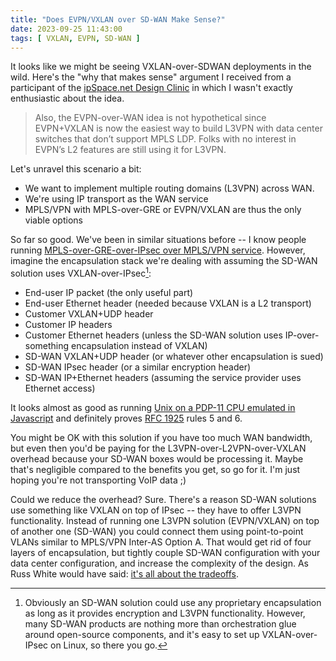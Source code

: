```yaml
---
title: "Does EVPN/VXLAN over SD-WAN Make Sense?"
date: 2023-09-25 11:43:00
tags: [ VXLAN, EVPN, SD-WAN ]
---
```

It looks like we might be seeing VXLAN-over-SDWAN deployments in the wild. Here's the "why that makes sense" argument I received from a participant of the [ipSpace.net Design Clinic](https://designclinic.ipspace.net/posts/2022/06/) in which I wasn't exactly enthusiastic about the idea.

> Also, the EVPN-over-WAN idea is not hypothetical since EVPN+VXLAN is now the easiest way to build L3VPN with data center switches that don’t support MPLS LDP. Folks with no interest in EVPN’s L2 features are still using it for L3VPN.

Let's unravel this scenario a bit:
<!--more-->
* We want to implement multiple routing domains (L3VPN) across WAN.
* We're using IP transport as the WAN service
* MPLS/VPN with MPLS-over-GRE or EVPN/VXLAN are thus the only viable options

So far so good. We've been in similar situations before -- I know people running [MPLS-over-GRE-over-IPsec over MPLS/VPN service](/2011/03/mplsvpn-over-gre-over-ipsec-does-it.html). However, imagine the encapsulation stack we're dealing with assuming the SD-WAN solution uses VXLAN-over-IPsec[^PS]:

[^PS]: Obviously an SD-WAN solution could use any proprietary encapsulation as long as it provides encryption and L3VPN functionality. However, many SD-WAN products are nothing more than orchestration glue around open-source components, and it's easy to set up VXLAN-over-IPsec on Linux, so there you go.

* End-user IP packet (the only useful part)
* End-user Ethernet header (needed because VXLAN is a L2 transport)
* Customer VXLAN+UDP header
* Customer IP headers
* Customer Ethernet headers (unless the SD-WAN solution uses IP-over-something encapsulation instead of VXLAN)
* SD-WAN VXLAN+UDP header (or whatever other encapsulation is sued)
* SD-WAN IPsec header (or a similar encryption header)
* SD-WAN IP+Ethernet headers (assuming the service provider uses Ethernet access)

It looks almost as good as running [Unix on a PDP-11 CPU emulated in Javascript](https://takahirox.github.io/pdp11-js/unixv6.html) and definitely proves [RFC 1925](https://datatracker.ietf.org/doc/html/rfc1925) rules 5 and 6.

You might be OK with this solution if you have too much WAN bandwidth, but even then you'd be paying for the L3VPN-over-L2VPN-over-VXLAN overhead because your SD-WAN boxes would be processing it. Maybe that's negligible compared to the benefits you get, so go for it. I'm just hoping you're not transporting VoIP data ;)

Could we reduce the overhead? Sure. There's a reason SD-WAN solutions use something like VXLAN on top of IPsec -- they have to offer L3VPN functionality. Instead of running one L3VPN solution (EVPN/VXLAN) on top of another one (SD-WAN) you could connect them using point-to-point VLANs similar to MPLS/VPN Inter-AS Option A. That would get rid of four layers of encapsulation, but tightly couple SD-WAN configuration with your data center configuration, and increase the complexity of the design. As Russ White would have said: [it's all about the tradeoffs](https://rule11.tech/tradeoffs/).